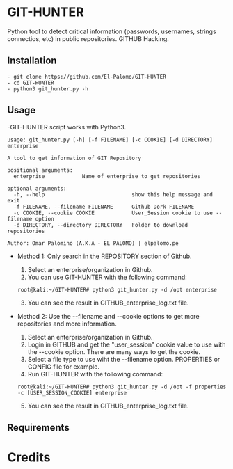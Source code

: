 # GIT-HUNTER
Python tool to detect critical information (passwords, usernames, strings connectios, etc) in public repositories. GITHUB Hacking.

## Installation
```
- git clone https://github.com/El-Palomo/GIT-HUNTER
- cd GIT-HUNTER
- python3 git_hunter.py -h
``` 

## Usage
-GIT-HUNTER script works with Python3.
```
usage: git_hunter.py [-h] [-f FILENAME] [-c COOKIE] [-d DIRECTORY] enterprise

A tool to get information of GIT Repository

positional arguments:
  enterprise            Name of enterprise to get repositories

optional arguments:
  -h, --help                            show this help message and exit
  -f FILENAME, --filename FILENAME      Github Dork FILENAME
  -c COOKIE, --cookie COOKIE            User_Session cookie to use --filename option
  -d DIRECTORY, --directory DIRECTORY   Folder to download repositories

Author: Omar Palomino (A.K.A - EL PALOMO) | elpalomo.pe
```
- Method 1: 
Only search in the REPOSITORY section of Github.
  1. Select an enterprise/organization in Github.
  2. You can use GIT-HUNTER with the following command:
    ```
    root@kali:~/GIT-HUNTER# python3 git_hunter.py -d /opt enterprise
    ```
  3. You can see the result in GITHUB_enterprise_log.txt file.

- Method 2:
Use the --filename and --cookie options to get more repositories and more information.
  1. Select an enterprise/organization in Github.
  2. Login in GITHUB and get the "user_session" cookie value to use with the --cookie option. There are many ways to get the cookie.
  3. Select a file type to  use wiht the --filename option. PROPERTIES or CONFIG file for example.
  4. Run GIT-HUNTER with the following command:
    ```
    root@kali:~/GIT-HUNTER# python3 git_hunter.py -d /opt -f properties -c [USER_SESSION_COOKIE] enterprise
    ```
  5. You can see the result in GITHUB_enterprise_log.txt file.

## Requirements


# Credits
